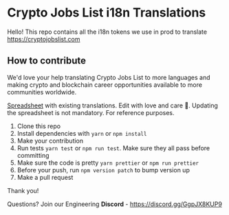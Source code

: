 # Crypto Jobs List i18n Translations

Hello! This repo contains all the i18n tokens we use in prod to translate https://cryptojobslist.com


## How to contribute

We'd love your help translating Crypto Jobs List to more languages and making crypto and blockchain career opportunities available to more communities worldwide.

[Spreadsheet](https://docs.google.com/spreadsheets/d/1bIgFwJOXaLXfAIfRHdysLAS-BBeI5TgXZ-53wagbEvI/edit#gid=0) with existing translations. Edit with love and care 🥰. Updating the spreadsheet is not mandatory. For reference purposes.

1. Clone this repo
1. Install dependencies with `yarn` or `npm install`
1. Make your contribution
1. Run tests `yarn test` or `npm run test`. Make sure they all pass before committing
1. Make sure the code is pretty `yarn prettier` or `npm run prettier`
1. Before your push, run `npm version patch` to bump version up
1. Make a pull request

Thank you!


Questions? Join our Engineering **Discord** - https://discord.gg/GgpJX8KUP9

